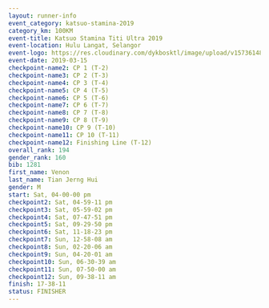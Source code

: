 ```yaml
--- 
layout: runner-info 
event_category: katsuo-stamina-2019 
category_km: 100KM 
event-title: Katsuo Stamina Titi Ultra 2019 
event-location: Hulu Langat, Selangor 
event-logo: https://res.cloudinary.com/dykbosktl/image/upload/v1573614825/Logo/Logo_p7ft6n.png 
event-date: 2019-03-15 
checkpoint-name2: CP 1 (T-2) 
checkpoint-name3: CP 2 (T-3) 
checkpoint-name4: CP 3 (T-4) 
checkpoint-name5: CP 4 (T-5) 
checkpoint-name6: CP 5 (T-6) 
checkpoint-name7: CP 6 (T-7) 
checkpoint-name8: CP 7 (T-8) 
checkpoint-name9: CP 8 (T-9) 
checkpoint-name10: CP 9 (T-10) 
checkpoint-name11: CP 10 (T-11) 
checkpoint-name12: Finishing Line (T-12) 
overall_rank: 194
gender_rank: 160
bib: 1281
first_name: Venon
last_name: Tian Jerng Hui
gender: M
start: Sat, 04-00-00 pm
checkpoint2: Sat, 04-59-11 pm
checkpoint3: Sat, 05-59-02 pm
checkpoint4: Sat, 07-47-51 pm
checkpoint5: Sat, 09-29-50 pm
checkpoint6: Sat, 11-18-23 pm
checkpoint7: Sun, 12-58-08 am
checkpoint8: Sun, 02-20-06 am
checkpoint9: Sun, 04-20-01 am
checkpoint10: Sun, 06-30-39 am
checkpoint11: Sun, 07-50-00 am
checkpoint12: Sun, 09-38-11 am
finish: 17-38-11
status: FINISHER
--- 
```

